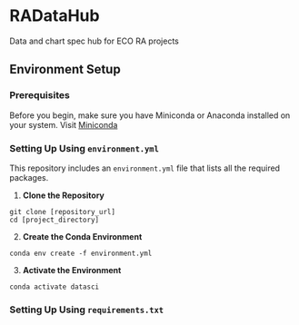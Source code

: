 # RADataHub
Data and chart spec hub for ECO RA projects



## Environment Setup

### Prerequisites

Before you begin, make sure you have Miniconda or Anaconda installed on your system. Visit [Miniconda](https://docs.conda.io/projects/conda/en/latest/user-guide/install/index.html)

### Setting Up Using `environment.yml`

This repository includes an `environment.yml` file that lists all the required packages.

1. **Clone the Repository** 
```
git clone [repository_url]
cd [project_directory]
```

2. **Create the Conda Environment**
```
conda env create -f environment.yml
```

3. **Activate the Environment**
```
conda activate datasci
```

### Setting Up Using `requirements.txt`
